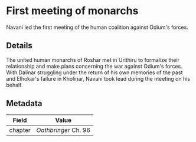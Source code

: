 # First meeting of monarchs
Navani led the first meeting of the human coalition against Odium's forces.

## Details
The united human monarchs of Roshar met in Urithiru to formalize their relationship and make plans concerning the war against Odium's forces. With Dalinar struggling under the return of his own memories of the past and Elhokar's failure in Kholinar, Navani took lead during the meeting on his behalf.

## Metadata
| Field | Value |
| ----- | ----- |
| chapter | *Oathbringer* Ch. 96 |
